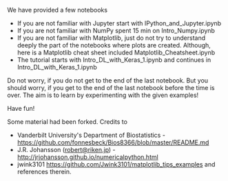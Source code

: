 We have provided a few notebooks

* If you are not familiar with Jupyter start with IPython_and_Jupyter.ipynb
* If you are not familiar with NumPy spent 15 min on Intro_Numpy.ipynb
* If you are not familiar with Matplotlib, just do not try to understand deeply the part of 
  the notebooks where plots are created. Although, here is a Matplotlib cheat sheet included Matplotlib_Cheatsheet.ipynb
* The tutorial starts with Intro_DL_with_Keras_1.ipynb and continues in Intro_DL_with_Keras_1.ipynb

Do not worry, if you do not get to the end of the last notebook. 
But you should worry, if you get to the end of the last notebook before the time is over. 
The aim is to learn by experimenting with the given examples!


Have fun!

Some material had been forked. Credits to
* Vanderbilt University's Department of Biostatistics - https://github.com/fonnesbeck/Bios8366/blob/master/README.md
* J.R. Johansson (robert@riken.jp) -  http://jrjohansson.github.io/numericalpython.html
* jwink3101 https://github.com/Jwink3101/matplotlib_tips_examples
and references therein.
